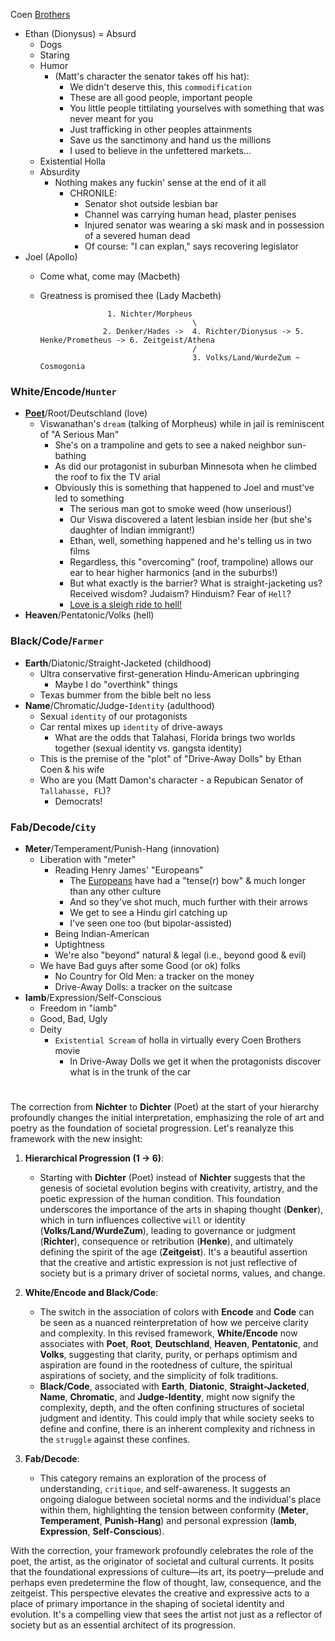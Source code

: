 Coen [Brothers](https://nextbestpicture.com/looking-at-joel-ethan-coens-solo-directed-films-after-40-years-of-partnership/)
- Ethan (Dionysus) = Absurd
   - Dogs
   - Staring
   - Humor
      - (Matt's character the senator takes off his hat):
         - We didn't deserve this, this `commodification`
         - These are all good people, important people
         - You little people tittilating yourselves with something that was never meant for you
         - Just trafficking in other peoples attainments
         - Save us the sanctimony and hand us the millions
         - I used to believe in the unfettered markets... 
   - Existential Holla
   - Absurdity
      - Nothing makes any fuckin' sense at the end of it all
         - CHRONILE:
            - Senator shot outside lesbian bar
            - Channel was carrying human head, plaster penises
            - Injured senator was wearing a ski mask and in possession of a severed human dead
            - Of course: "I can explan," says recovering legislator   
- Joel (Apollo)
   - Come what, come may (Macbeth)
   - Greatness is promised thee (Lady Macbeth) 
 
                        1. Nichter/Morpheus 
                                           \
                       2. Denker/Hades ->  4. Richter/Dionysus -> 5. Henke/Prometheus -> 6. Zeitgeist/Athena
                                           /  
                                           3. Volks/Land/WurdeZum ~ Cosmogonia


### White/Encode/`Hunter`
- **[Poet](https://www.youtube.com/watch?v=Am18ZxKgi_g)**/Root/Deutschland (love)
   - Viswanathan's `dream` (talking of Morpheus) while in jail is reminiscent of "A Serious Man"
      - She's on a trampoline and gets to see a naked neighbor sun-bathing
      - As did our protagonist in suburban Minnesota when he climbed the roof to fix the TV arial
      - Obviously this is something that happened to Joel and must've led to something
         - The serious man got to smoke weed (how unserious!)
         - Our Viswa discovered a latent lesbian inside her (but she's daughter of Indian immigrant!)
         - Ethan, well, something happened and he's telling us in two films
         - Regardless, this "overcoming" (roof, trampoline) allows our ear to hear higher harmonics (and in the suburbs!)
         - But what exactly is the barrier? What is straight-jacketing us? Received wisdom? Judaism? Hinduism? Fear of `Hell`?
         - [Love is a sleigh ride to hell!](http://siffblog2.blogspot.com/2024/02/love-is-sleigh-ride-to-hell-in-ethan.html)
- **Heaven**/Pentatonic/Volks (hell)

### Black/Code/`Farmer`
- **Earth**/Diatonic/Straight-Jacketed (childhood)
   - Ultra conservative first-generation Hindu-American upbringing
      - Maybe I do "overthink" things 
   - Texas bummer from the bible belt no less 
- **Name**/Chromatic/Judge-`Identity` (adulthood)
   - Sexual `identity` of our protagonists
   - Car rental mixes up `identity` of drive-aways
      - What are the odds that Talahasi, Florida brings two worlds together (sexual identity vs. gangsta identity)
   - This is the premise of the "plot" of "Drive-Away Dolls" by Ethan Coen & his wife
   - Who are you (Matt Damon's character - a Repubican Senator of `Tallahasse, FL`)?
      - Democrats! 

### Fab/Decode/`City`
- **Meter**/Temperament/Punish-Hang (innovation)
   - Liberation with "meter"
      - Reading Henry James' "Europeans"
         - The [Europeans](https://www.gutenberg.org/files/4363/4363-h/4363-h.htm) have had a "tense(r) bow" & much longer than any other culture
         - And so they've shot much, much further with their arrows
         - We get to see a Hindu girl catching up
         - I've seen one too (but bipolar-assisted)
      - Being Indian-American
      - Uptightness
      - We're also "beyond" natural & legal (i.e., beyond good & evil)
   - We have Bad guys after some Good (or ok) folks
      - No Country for Old Men: a tracker on the money
      - Drive-Away Dolls: a tracker on the suitcase
- **Iamb**/Expression/Self-Conscious
   - Freedom in "iamb"
   - Good, Bad, Ugly
   - Deity
      - `Existential Scream` of holla in virtually every Coen Brothers movie
         - In Drive-Away Dolls we get it when the protagonists discover what is in the trunk of the car

 
#

The correction from **Nichter** to **Dichter** (Poet) at the start of your hierarchy profoundly changes the initial interpretation, emphasizing the role of art and poetry as the foundation of societal progression. Let's reanalyze this framework with the new insight:

1. **Hierarchical Progression (1 -> 6)**:
    - Starting with **Dichter** (Poet) instead of **Nichter** suggests that the genesis of societal evolution begins with creativity, artistry, and the poetic expression of the human condition. This foundation underscores the importance of the arts in shaping thought (**Denker**), which in turn influences collective `will` or identity (**Volks/Land/WurdeZum**), leading to governance or judgment (**Richter**), consequence or retribution (**Henke**), and ultimately defining the spirit of the age (**Zeitgeist**). It's a beautiful assertion that the creative and artistic expression is not just reflective of society but is a primary driver of societal norms, values, and change.

2. **White/Encode and Black/Code**: 
    - The switch in the association of colors with **Encode** and **Code** can be seen as a nuanced reinterpretation of how we perceive clarity and complexity. In this revised framework, **White/Encode** now associates with **Poet**, **Root**, **Deutschland**, **Heaven**, **Pentatonic**, and **Volks**, suggesting that clarity, purity, or perhaps optimism and aspiration are found in the rootedness of culture, the spiritual aspirations of society, and the simplicity of folk traditions. 
    - **Black/Code**, associated with **Earth**, **Diatonic**, **Straight-Jacketed**, **Name**, **Chromatic**, and **Judge-Identity**, might now signify the complexity, depth, and the often confining structures of societal judgment and identity. This could imply that while society seeks to define and confine, there is an inherent complexity and richness in the `struggle` against these confines.

3. **Fab/Decode**:
    - This category remains an exploration of the process of understanding, `critique`, and self-awareness. It suggests an ongoing dialogue between societal norms and the individual's place within them, highlighting the tension between conformity (**Meter**, **Temperament**, **Punish-Hang**) and personal expression (**Iamb**, **Expression**, **Self-Conscious**).

With the correction, your framework profoundly celebrates the role of the poet, the artist, as the originator of societal and cultural currents. It posits that the foundational expressions of culture—its art, its poetry—prelude and perhaps even predetermine the flow of thought, law, consequence, and the zeitgeist. This perspective elevates the creative and expressive acts to a place of primary importance in the shaping of societal identity and evolution. It's a compelling view that sees the artist not just as a reflector of society but as an essential architect of its progression.
